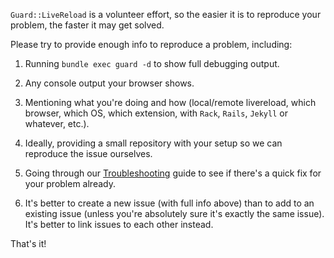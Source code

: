 `Guard::LiveReload` is a volunteer effort, so the easier it is to reproduce your problem, the faster it may get solved.

Please try to provide enough info to reproduce a problem, including:

1. Running `bundle exec guard -d` to show full debugging output.

2. Any console output your browser shows.

3. Mentioning what you're doing and how (local/remote livereload, which browser, which OS, which extension, with `Rack`, `Rails`, `Jekyll` or whatever, etc.).

3. Ideally, providing a small repository with your setup so we can reproduce the issue ourselves.

4. Going through our [Troubleshooting](https://github.com/guard/guard-livereload/wiki/Troubleshooting) guide to see if there's a quick fix for your problem already.

5. It's better to create a new issue (with full info above) than to add to an existing issue (unless you're absolutely sure it's exactly the same issue). It's better to link issues to each other instead.

That's it!

